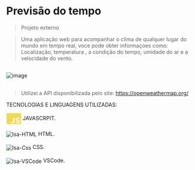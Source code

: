 # Previsão do tempo

> Projeto externo

> Uma aplicação web para acompanhar o clima de qualquer lugar do mundo em tempo real, voce pode obter informaçoes como: Localização, temperatura , a condição do tempo, umidade do ar e a velocidade do vento.

##

![image](https://user-images.githubusercontent.com/92994715/200915171-0b9cbf94-d6fe-4ea7-a943-9d80848b1960.png)

##
> Utilizei a API disponibilizada pelo site: https://openweathermap.org/

TECNOLOGIAS E LINGUAGENS UTILIZADAS:

 <img align="center" alt="Js" height="30" width="40" src="https://raw.githubusercontent.com/devicons/devicon/master/icons/javascript/javascript-plain.svg"> JAVASCRPIT.
 <br><br>
 <img align="center" alt="Isa-HTML" height="30" width="40" src="https://cdn.jsdelivr.net/gh/devicons/devicon/icons/html5/html5-original.svg"/> HTML.
 <br><br>
 <img align="center" alt="Isa-Css" height="30" width="40" src="https://cdn.jsdelivr.net/gh/devicons/devicon/icons/css3/css3-original.svg"/> CSS.
 <br><br>
 <img align="center" alt="Isa-VSCode" height="30" width="40" src="https://img.icons8.com/color/96/000000/visual-studio-code-2019.png"/> VSCode.
